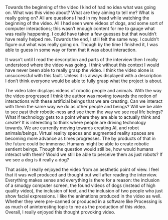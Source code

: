 Towards the beginning of the video I kind of had no idea what was going on. What was this video about? What are they aiming to tell me? What is really going on? All are questions I had in my head while watching the beginning of the video. All I had seen were videos of dogs, and some sort of computer interactions; this wasn’t enough content for me to gauge what was really happening. I could have taken a few guesses but that wouldn’t have really helped me. 
Towards the end, I still felt the same way. I couldn’t figure out what was really going on. Though by the time I finished it, I was able to guess in some way or form that it was about interaction. 

It wasn’t until I read the description and parts of the interview then I really understood where the video was going. I think without this context I would have never been able to really grasp the video. I think the video alone is unsuccessful with this fault. Unless it is always displayed with a description I don’t think everyone would be able to fully grasp what the project is about. 

The video later displays videos of robotic people and animals. With the way the video progressed I think the author was moving towards the notion of interactions with these artificial beings that we are creating. Can we interact with them the same way we do as other people and beings? Will we be able to see past their robotic-ness and see them the way we see real life beings? What if technology gets to a point where they are able to actually think and create? It is interesting to think where people are driving technology towards. We are currently moving towards creating AI, and robot animals/beings. Virtual reality spaces and augmented reality spaces are becoming more advance as times progresses. The by products of that in the future could be immense. Humans might be able to create robotic sentient beings. Though the question would still be, how would humans interact with them? Would we still be able to perceive them as just robots? If we see a dog is it really a dog?

That aside, I really enjoyed the video from an aesthetic point of view. I feel that it was well produced and thought out well after reading the interview. Everything makes sense and everything is there for a reason: the inclusion of a smudgy computer screen, the found videos of dogs (instead of high quality video), the inclusion of text, and the inclusion of two people who just show facial expressions. I like the animations produced in the video as well. Whether they were pre-canned or produced in a software like Processing is as much of aninteresting topic to me as the production of this video. Overall, I really enjoyed this thought provoking video.
